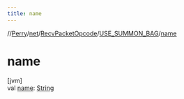 ```yaml
---
title: name
---
```

//[Perry](../../../../index.html)/[net](../../index.html)/[RecvPacketOpcode](../index.html)/[USE_SUMMON_BAG](index.html)/[name](name.html)



# name



[jvm]\
val [name](name.html): [String](https://kotlinlang.org/api/latest/jvm/stdlib/kotlin/-string/index.html)




